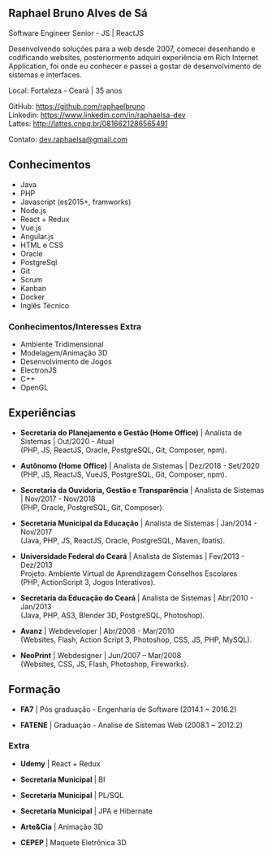 
## Raphael Bruno Alves de Sá
Software Engineer Senior - JS | ReactJS

Desenvolvendo soluções para a web desde 2007, comecei desenhando e codificando websites, posteriormente adquiri experiência em Rich Internet Application, foi onde eu conhecer e passei a gostar de desenvolvimento de sistemas e interfaces.

Local: Fortaleza - Ceará | 35 anos

GitHub: https://github.com/raphaelbruno <br />
Linkedin: https://www.linkedin.com/in/raphaelsa-dev <br />
Lattes: http://lattes.cnpq.br/0816621286565491

Contato: dev.raphaelsa@gmail.com

## Conhecimentos

* Java
* PHP
* Javascript (es2015+, framworks)
* Node.js
* React + Redux
* Vue.js
* Angular.js
* HTML e CSS
* Oracle
* PostgreSql
* Git
* Scrum
* Kanban
* Docker
* Inglês Técnico

### Conhecimentos/Interesses Extra
* Ambiente Tridimensional
* Modelagem/Animação 3D
* Desenvolvimento de Jogos
* ElectronJS 
* C++
* OpenGL

## Experiências

* **Secretaria do Planejamento e Gestão (Home Office)** |
Analista de Sistemas | Out/2020 - Atual <br />
(PHP, JS, ReactJS, Oracle, PostgreSQL, Git, Composer, npm).

* **Autônomo (Home Office)** |
Analista de Sistemas | Dez/2018 - Set/2020 <br />
(PHP, JS, ReactJS, VueJS, PostgreSQL, Git, Composer, npm).

* **Secretaria da Ouvidoria, Gestão e Transparência** |
Analista de Sistemas | Nov/2017 - Nov/2018 <br />
(PHP, Oracle, PostgreSQL, Git, Composer).

* **Secretaria Municipal da Educação** |
Analista de Sistemas | Jan/2014 - Nov/2017 <br />
(Java, PHP, JS, ReactJS, Oracle, PostgreSQL, Maven, Ibatis).

* **Universidade Federal do Ceará** |
Analista de Sistemas | Fev/2013 - Dez/2013 <br />
Projeto: Ambiente Virtual de Aprendizagem Conselhos Escolares <br />
(PHP, ActionScript 3, Jogos Interativos).

* **Secretaria da Educação do Ceará** |
Analista de Sistemas | Abr/2010 - Jan/2013 <br />
(Java, PHP, AS3, Blender 3D, PostgreSQL, Photoshop).

* **Avanz** |
Webdeveloper | Abr/2008 - Mar/2010 <br />
(Websites, Flash, Action Script 3, Photoshop, CSS, JS, PHP, MySQL).

* **NeoPrint** |
Webdesigner | Jun/2007 – Mar/2008 <br />
(Websites, CSS, JS, Flash, Photoshop, Fireworks).

## Formação

* **FA7** |
Pós graduação - Engenharia de Software (2014.1 ~ 2016.2)

* **FATENE** |
Graduação - Analise de Sistemas Web (2008.1 ~ 2012.2)

### Extra

* **Udemy** |
React + Redux

* **Secretaria Municipal** |
BI

* **Secretaria Municipal** |
PL/SQL

* **Secretaria Municipal** |
JPA e Hibernate

* **Arte&Cia** |
Animação 3D

* **CEPEP** |
Maquete Eletrônica 3D
